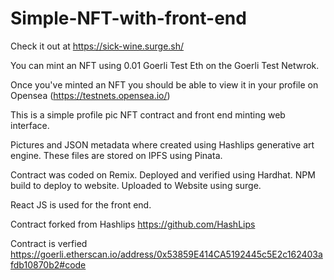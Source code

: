 # Simple-NFT-with-front-end

Check it out at
https://sick-wine.surge.sh/

You can mint an NFT using 0.01 Goerli Test Eth on the Goerli Test Netwrok.

Once you've minted an NFT you should be able to view it in your profile on Opensea (https://testnets.opensea.io/)

This is a simple profile pic NFT contract and front end minting web interface.

Pictures and JSON metadata where created using Hashlips generative art engine.
These files are stored on IPFS using Pinata.

Contract was coded on Remix.
Deployed and verified using Hardhat.
NPM build to deploy to website.
Uploaded to Website using surge.

React JS is used for the front end.

Contract forked from Hashlips https://github.com/HashLips


Contract is verfied  https://goerli.etherscan.io/address/0x53859E414CA5192445c5E2c162403afdb10870b2#code

